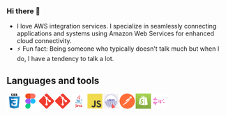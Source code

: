 ### Hi there 👋
  * I love AWS integration services. I specialize in seamlessly connecting applications and systems using Amazon Web Services for enhanced cloud connectivity.
  * ⚡ Fun fact: Being someone who typically doesn't talk much but when I do, I have a tendency to talk a lot.

## Languages and tools

<div style = "display : flex; column-gap : 2px;">
 <img style = "display : flex; " src="https://github.com/gerzon2022/gerzon2022/blob/main/assets/css.png" width="35" height="35">
 <img src="https://github.com/gerzon2022/gerzon2022/blob/main/assets/figma.png" width="35" height="35">
 <img src="https://github.com/gerzon2022/gerzon2022/blob/main/assets/gitgitaw.png" width="35" height="35">
 <img src="https://github.com/gerzon2022/gerzon2022/blob/main/assets/gitgitaw.png" width="35" height="35">
 <img src="https://github.com/gerzon2022/gerzon2022/blob/main/assets/javava.png" width="35" height="35">
 <img src="https://github.com/gerzon2022/gerzon2022/blob/main/assets/js.png" width="35" height="35">
 <img src="https://github.com/gerzon2022/gerzon2022/blob/main/assets/liquid.png" width="35" height="35">
 <img src="https://github.com/gerzon2022/gerzon2022/blob/main/assets/postpostman.png" width="35" height="35">
 <img src="https://github.com/gerzon2022/gerzon2022/blob/main/assets/shopify.png" width="35" height="35">
 <img src="https://github.com/gerzon2022/gerzon2022/blob/main/assets/graphql.png" width="35" height="35">
</div>



<!--
**gerzon2022/gerzon2022** is a ✨ _special_ ✨ repository because its `README.md` (this file) appears on your GitHub profile.

Here are some ideas to get you started:

- 🔭 I’m currently working on ...
- 🌱 I’m currently learning ...
- 👯 I’m looking to collaborate on ...
- 🤔 I’m looking for help with ...
- 💬 Ask me about ...
- 📫 How to reach me: ...
- 😄 Pronouns: ...
- ⚡ Fun fact: ...
-->
